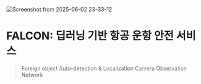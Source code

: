 ![Screenshot from 2025-06-02 23-33-12](https://github.com/user-attachments/assets/3792ca68-67eb-465f-a0cf-677b4572b339)

# FALCON: 딥러닝 기반 항공 운항 안전 서비스
> Foreign object Auto-detection & Localization Camera Observation Network
